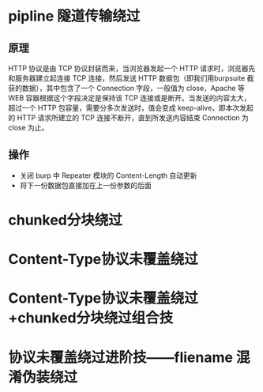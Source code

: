 # pipline 隧道传输绕过
## 原理
HTTP 协议是由 TCP 协议封装而来，当浏览器发起一个 HTTP 请求时，浏览器先和服务器建立起连接 TCP 连接，然后发送 HTTP 数据包（即我们用burpsuite 截获的数据），其中包含了一个 Connection 字段，一般值为 close，Apache 等 WEB 容器根据这个字段决定是保持该 TCP 连接或是断开。当发送的内容太大，超过一个 HTTP 包容量，需要分多次发送时，值会变成 keep-alive，即本次发起的 HTTP 请求所建立的 TCP 连接不断开，直到所发送内容结束 Connection 为 close 为止。
## 操作
- 关闭 burp 中 Repeater 模块的 Content-Length 自动更新
- 将下一份数据包直接加在上一份参数的后面

# chunked分块绕过
# Content-Type协议未覆盖绕过
# Content-Type协议未覆盖绕过+chunked分块绕过组合技
# 协议未覆盖绕过进阶技——fliename 混淆伪装绕过